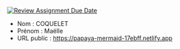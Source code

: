[![Review Assignment Due Date](https://classroom.github.com/assets/deadline-readme-button-24ddc0f5d75046c5622901739e7c5dd533143b0c8e959d652212380cedb1ea36.svg)](https://classroom.github.com/a/BnsNK9EP)
- Nom : COQUELET
- Prénom : Maëlle
- URL public : https://papaya-mermaid-17ebff.netlify.app

